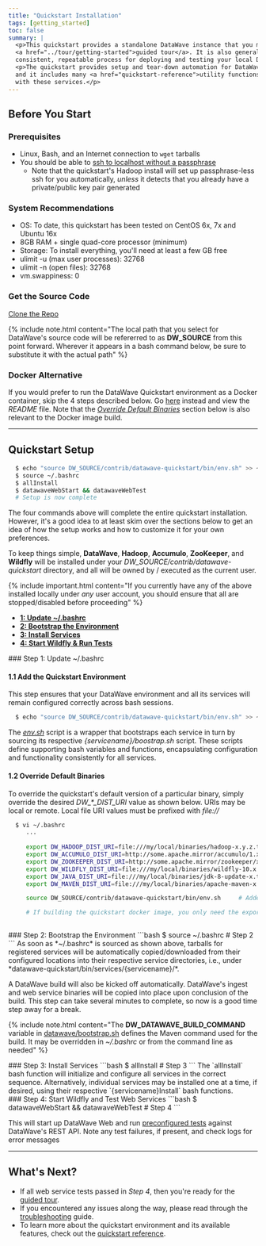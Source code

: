 ```yaml
---
title: "Quickstart Installation"
tags: [getting_started]
toc: false
summary: |
  <p>This quickstart provides a standalone DataWave instance that you may use to follow along with the
  <a href="../tour/getting-started">guided tour</a>. It is also generally useful as a development tool, as it provides a
  consistent, repeatable process for deploying and testing your local DataWave build.</p>
  <p>The quickstart provides setup and tear-down automation for DataWave, Hadoop, Accumulo, ZooKeeper, and Wildfly,
  and it includes many <a href="quickstart-reference">utility functions</a> that will streamline most interactions
  with these services.</p>
---
```


## Before You Start

### Prerequisites

* Linux, Bash, and an Internet connection to `wget` tarballs
* You should be able to [ssh to localhost without a passphrase](https://hadoop.apache.org/docs/r2.9.1/hadoop-project-dist/hadoop-common/SingleCluster.html#Setup_passphraseless_ssh)
  * Note that the quickstart's Hadoop install will set up passphrase-less ssh for you automatically, *unless* it detects that you already have a private/public key pair generated

### System Recommendations

* OS: To date, this quickstart has been tested on CentOS 6x, 7x and Ubuntu 16x
* 8GB RAM + single quad-core processor (minimum)
* Storage: To install everything, you'll need at least a few GB free
* ulimit -u (max user processes): 32768
* ulimit -n (open files): 32768
* vm.swappiness: 0

### Get the Source Code

<a class="btn btn-success" style="width: 220px;" href="{{ site.repository_url }}/" role="button" target="_blank"><i class="fa fa-github fa-lg"></i> Clone the Repo</a>

{% include note.html content="The local path that you select for DataWave's source code will be refererred to as
**DW_SOURCE** from this point forward. Wherever it appears in a bash command below, be sure to substitute it with the
actual path" %}

### Docker Alternative

If you would prefer to run the DataWave Quickstart environment as a Docker container, skip the 4 steps described below.
Go [here][dw_docker_alternative] instead and view the *README* file. Note that the *[Override Default Binaries](#override-default-binaries)*
section below is also relevant to the Docker image build.

---

## Quickstart Setup

```bash
  $ echo "source DW_SOURCE/contrib/datawave-quickstart/bin/env.sh" >> ~/.bashrc   # Step 1
  $ source ~/.bashrc                                                              # Step 2
  $ allInstall                                                                    # Step 3
  $ datawaveWebStart && datawaveWebTest                                           # Step 4
  # Setup is now complete
```

The four commands above will complete the entire quickstart installation. However, it's a good idea
to at least skim over the sections below to get an idea of how the setup works and how to customize it
for your own preferences.

To keep things simple, **DataWave**, **Hadoop**, **Accumulo**, **ZooKeeper**, and **Wildfly** will be installed under your
*DW_SOURCE/contrib/datawave-quickstart* directory, and all will be owned by / executed as the current user.

{% include important.html content="If you currently have any of the above installed locally under *any* user account,
you should ensure that all are stopped/disabled before proceeding" %}

<ul id="profileTabs" class="nav nav-tabs">
    <li class="active"><a class="noCrossRef" href="#update-bashrc" data-toggle="tab"><b>1: Update ~/.bashrc</b></a></li>
    <li><a class="noCrossRef" href="#bootstrap-env" data-toggle="tab"><b>2: Bootstrap the Environment</b></a></li>
    <li><a class="noCrossRef" href="#install-services" data-toggle="tab"><b>3: Install Services</b></a></li>
    <li><a class="noCrossRef" href="#wildfly-test" data-toggle="tab"><b>4: Start Wildfly &amp; Run Tests</b></a></li>
</ul>
<div class="tab-content">

<div role="tabpanel" class="tab-pane active" id="update-bashrc" markdown="1">
### Step 1: Update ~/.bashrc

#### 1.1 Add the Quickstart Environment

This step ensures that your DataWave environment and all its services will remain configured correctly across
bash sessions.

```bash
  $ echo "source DW_SOURCE/contrib/datawave-quickstart/bin/env.sh" >> ~/.bashrc  # Step 1
```

The *[env.sh][dw_blob_env_sh]* script is a wrapper that bootstraps each service in turn by sourcing its
respective *{servicename}/boostrap.sh* script. These scripts define supporting bash variables and functions,
encapsulating configuration and functionality consistently for all services.

#### 1.2 Override Default Binaries

To override the quickstart's default version of a particular binary, simply override the desired *DW_\*_DIST_URI* value
as shown below. URIs may be local or remote. Local file URI values must be prefixed with *file://*

```bash
  $ vi ~/.bashrc
     ...
  
     export DW_HADOOP_DIST_URI=file:///my/local/binaries/hadoop-x.y.z.tar.gz
     export DW_ACCUMULO_DIST_URI=http://some.apache.mirror/accumulo/1.x/accumulo-1.x-bin.tar.gz
     export DW_ZOOKEEPER_DIST_URI=http://some.apache.mirror/zookeeper/x.y/zookeeper-x.y.z.tar.gz
     export DW_WILDFLY_DIST_URI=file:///my/local/binaries/wildfly-10.x.tar.gz
     export DW_JAVA_DIST_URI=file:///my/local/binaries/jdk-8-update-x.tar.gz
     export DW_MAVEN_DIST_URI=file:///my/local/binaries/apache-maven-x.y.z.tar.gz

     source DW_SOURCE/contrib/datawave-quickstart/bin/env.sh     # Added by Step 1

     # If building the quickstart docker image, you only need the exports, no need to source env.sh
     
```

</div>

<div role="tabpanel" class="tab-pane" id="bootstrap-env" markdown="1">
### Step 2: Bootstrap the Environment
```bash
  $ source ~/.bashrc                                                           # Step 2
```
As soon as *~/.bashrc* is sourced as shown above, tarballs for registered services will be automatically copied/downloaded
from their configured locations into their respective service directories, i.e., under *datawave-quickstart/bin/services/{servicename}/*.

A DataWave build will also be kicked off automatically.
DataWave's ingest and web service binaries will be copied into place upon conclusion of the build. This step can take
several minutes to complete, so now is a good time step away for a break.

{% include note.html content="The **DW_DATAWAVE_BUILD_COMMAND** variable in [datawave/bootstrap.sh][dw_blob_datawave_bootstrap_mvn_cmd]
defines the Maven command used for the build. It may be overridden in *~/.bashrc* or from the command line as needed" %}
</div>

<div role="tabpanel" class="tab-pane" id="install-services" markdown="1">
### Step 3: Install Services
```bash
  $ allInstall                                                                 # Step 3
```
The `allInstall` bash function will initialize and configure all services in the correct sequence. Alternatively,
individual services may be installed one at a time, if desired, using their respective `{servicename}Install` bash functions.

</div>

<div role="tabpanel" class="tab-pane" id="wildfly-test" markdown="1">
### Step 4: Start Wildfly and Test Web Services
```bash
  $ datawaveWebStart && datawaveWebTest                                        # Step 4
```

This will start up DataWave Web and run [preconfigured tests][dw_web_tests] against
DataWave's REST API. Note any test failures, if present, and check logs for error messages
</div>

</div>

---

## What's Next?

* If all web service tests passed in *Step 4*, then you're ready for the [guided tour](../tour/getting-started).
* If you encountered any issues along the way, please read through the [troubleshooting](quickstart-trouble) guide.
* To learn more about the quickstart environment and its available features, check out the [quickstart reference](quickstart-reference).


[dw_blob_env_sh]: https://github.com/NationalSecurityAgency/datawave/blob/master/contrib/datawave-quickstart/bin/env.sh
[dw_blob_common_sh]: https://github.com/NationalSecurityAgency/datawave/blob/master/contrib/datawave-quickstart/bin/common.sh
[dw_blob_query_sh]: https://github.com/NationalSecurityAgency/datawave/blob/master/contrib/datawave-quickstart/bin/query.sh
[dw_blob_datawave_bootstrap_mvn_cmd]: https://github.com/NationalSecurityAgency/datawave/blob/master/contrib/datawave-quickstart/bin/services/datawave/bootstrap.sh#L34
[dw_blob_datawave_bootstrap]: https://github.com/NationalSecurityAgency/datawave/blob/master/contrib/datawave-quickstart/bin/services/datawave/bootstrap.sh
[dw_blob_datawave_bootstrap_web]: https://github.com/NationalSecurityAgency/datawave/blob/master/contrib/datawave-quickstart/bin/services/datawave/bootstrap-web.sh
[dw_blob_datawave_bootstrap_ingest]: https://github.com/NationalSecurityAgency/datawave/blob/master/contrib/datawave-quickstart/bin/services/datawave/bootstrap-ingest.sh
[dw_blob_datawave_bootstrap_user]: https://github.com/NationalSecurityAgency/datawave/blob/master/contrib/datawave-quickstart/bin/services/datawave/bootstrap-user.sh
[dw_web_tests]: https://github.com/NationalSecurityAgency/datawave/tree/master/contrib/datawave-quickstart/bin/services/datawave/test-web/tests
[dw_datawave_home]: https://github.com/NationalSecurityAgency/datawave/tree/master/contrib/datawave-quickstart/bin/services/datawave
[dw_docker_alternative]: https://github.com/NationalSecurityAgency/datawave/tree/master/contrib/datawave-quickstart/docker
